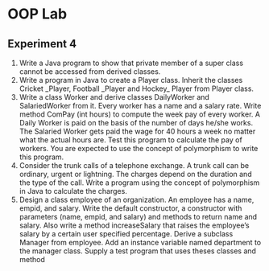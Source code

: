 # OOP Lab
## Experiment 4
1. Write a Java program to show that private member of a super class cannot be accessed from derived classes.
2. Write a program in Java to create a Player class. Inherit the classes Cricket \_Player, Football \_Player and Hockey\_ Player from Player class.
3. Write a class Worker and derive classes DailyWorker and SalariedWorker from it. Every worker has a name and a salary rate. Write method ComPay (int hours) to compute the week pay of every worker. A Daily Worker is paid on the basis of the number of days he/she works. The Salaried
Worker gets paid the wage for 40 hours a week no matter what the actual hours are. Test this program to calculate the pay of workers. You are expected to use the concept of polymorphism to write this program.
4. Consider the trunk calls of a telephone exchange. A trunk call can be ordinary, urgent or lightning. The charges depend on the duration and the type of the call. Write a program using the concept of polymorphism in Java to calculate the charges.
5. Design a class employee of an organization. An employee has a name, empid, and salary. Write the default constructor, a constructor with parameters (name, empid, and salary) and methods to return name and salary. Also write a method increaseSalary that raises the employee’s salary by a certain user specified percentage. Derive a subclass Manager from employee. Add an instance variable named department to the manager class. Supply a test program that uses theses classes and method